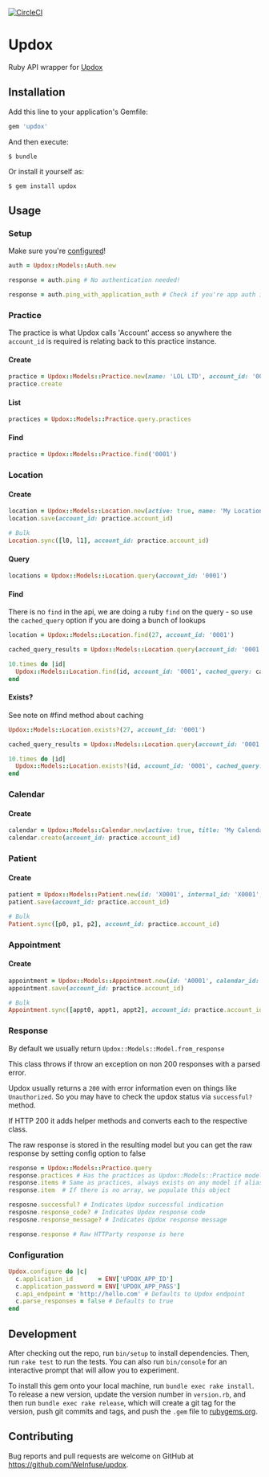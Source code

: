 [![CircleCI](https://circleci.com/gh/WeInfuse/updox.svg?style=svg)](https://circleci.com/gh/WeInfuse/updox)

# Updox
Ruby API wrapper for [Updox](https://updoxqa.com/api/newio)

## Installation

Add this line to your application's Gemfile:

```ruby
gem 'updox'
```

And then execute:

    $ bundle

Or install it yourself as:

    $ gem install updox

## Usage

### Setup

Make sure you're [configured](#configuration)!

```ruby
auth = Updox::Models::Auth.new

response = auth.ping # No authentication needed!

response = auth.ping_with_application_auth # Check if you're app auth is working!
```

### Practice
The practice is what Updox calls 'Account' access so anywhere the `account_id` is required is relating back to this practice instance.

#### Create
```ruby
practice = Updox::Models::Practice.new(name: 'LOL LTD', account_id: '0001', active: true)
practice.create
```

#### List
```ruby
practices = Updox::Models::Practice.query.practices
```

#### Find
```ruby
practice = Updox::Models::Practice.find('0001')
```


### Location

#### Create

```ruby
location = Updox::Models::Location.new(active: true, name: 'My Location', code: 'ML01', id: '27')
location.save(account_id: practice.account_id)

# Bulk
Location.sync([l0, l1], account_id: practice.account_id)
```

#### Query
```ruby
locations = Updox::Models::Location.query(account_id: '0001')
```

#### Find
There is no `find` in the api, we are doing a ruby `find` on the query - so use the `cached_query` option if you are doing a bunch of lookups

```ruby
location = Updox::Models::Location.find(27, account_id: '0001')

cached_query_results = Updox::Models::Location.query(account_id: '0001')

10.times do |id|
  Updox::Models::Location.find(id, account_id: '0001', cached_query: cached_query_results)
end
```

#### Exists?
See note on #find method about caching

```ruby
Updox::Models::Location.exists?(27, account_id: '0001')

cached_query_results = Updox::Models::Location.query(account_id: '0001')

10.times do |id|
  Updox::Models::Location.exists?(id, account_id: '0001', cached_query: cached_query_results)
end
```

### Calendar

#### Create

```ruby
calendar = Updox::Models::Calendar.new(active: true, title: 'My Calendar', id: 'C1')
calendar.create(account_id: practice.account_id)
```

### Patient

#### Create

```ruby
patient = Updox::Models::Patient.new(id: 'X0001', internal_id: 'X0001', first_name: 'Brian', last_name: 'Brianson', mobile_number: 5126914360, active: true)
patient.save(account_id: practice.account_id)

# Bulk
Patient.sync([p0, p1, p2], account_id: practice.account_id)
```

### Appointment

#### Create

```ruby
appointment = Updox::Models::Appointment.new(id: 'A0001', calendar_id: calendar.id, date: Time.now + 20, duration: 60, location_id: location.id, patient_id: patient.id)
appointment.save(account_id: practice.account_id)

# Bulk
Appointment.sync([appt0, appt1, appt2], account_id: practice.account_id)
```

### Response
By default we usually return `Updox::Models::Model.from_response`

This class throws if throw an exception on non 200 responses with a parsed error.

Updox usually returns a `200` with error information even on things like `Unauthorized`. So you may have to check the updox status via `successful?` method.

If HTTP 200 it adds helper methods and converts each to the respective class.

The raw response is stored in the resulting model but you can get the raw response by setting config option to false

```ruby
response = Updox::Models::Practice.query
response.practices # Has the practices as Updox::Models::Practice model
response.items # Same as practices, always exists on any model if alias is broken
response.item  # If there is no array, we populate this object

resposne.successful? # Indicates Updox successful indication
resposne.response_code? # Indicates Updox response code
resposne.response_message? # Indicates Updox response message

response.response # Raw HTTParty response is here
```

### Configuration

```ruby
Updox.configure do |c|
  c.application_id       = ENV['UPDOX_APP_ID']
  c.application_password = ENV['UPDOX_APP_PASS']
  c.api_endpoint = 'http://hello.com' # Defaults to Updox endpoint
  c.parse_responses = false # Defaults to true
end
```

## Development

After checking out the repo, run `bin/setup` to install dependencies. Then, run `rake test` to run the tests. You can also run `bin/console` for an interactive prompt that will allow you to experiment.

To install this gem onto your local machine, run `bundle exec rake install`. To release a new version, update the version number in `version.rb`, and then run `bundle exec rake release`, which will create a git tag for the version, push git commits and tags, and push the `.gem` file to [rubygems.org](https://rubygems.org).

## Contributing

Bug reports and pull requests are welcome on GitHub at https://github.com/WeInfuse/updox.
